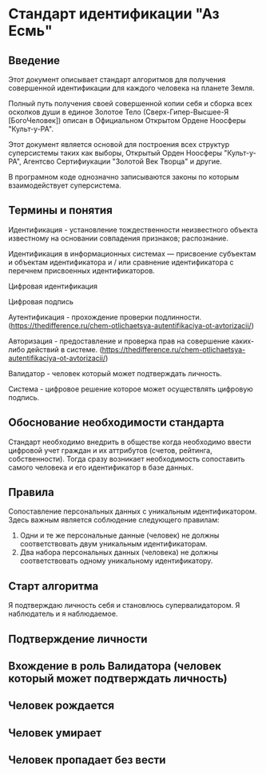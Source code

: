 # Стандарт идентификации "Аз Есмь"

## Введение

Этот документ описывает стандарт алгоритмов для получения совершенной идентификации для каждого человека на планете Земля.

Полный путь получения своей совершенной копии себя и сборка всех осколков души в единое Золотое Тело (Сверх-Гипер-Высшее-Я [БогоЧеловек]) описан в Официальном Открытом Ордене Ноосферы "Культ-у-РА".

Этот документ является основой для построения всех структур суперсистемы таких как выборы, Открытый Орден Ноосферы "Культ-у-РА", Агентсво Сертифиукации "Золотой Век Творца" и другие.

В програмном коде однозначно записываются законы по которым взаимодействует суперсистема.

## Термины и понятия

Идентификация - установление тождественности неизвестного объекта известному на основании совпадения признаков; распознание.

Идентификация в информационных системах — присвоение субъектам и объектам идентификатора и / или сравнение идентификатора с перечнем присвоенных идентификаторов.

Цифровая идентификация

Цифровая подпись

Аутентификация - прохождение проверки подлинности. (https://thedifference.ru/chem-otlichaetsya-autentifikaciya-ot-avtorizacii/)

Авторизация - предоставление и проверка прав на совершение каких-либо действий в системе. (https://thedifference.ru/chem-otlichaetsya-autentifikaciya-ot-avtorizacii/)

Валидатор - человек который может подтверждать личность.

Система - цифровое решение которое может осуществлять цифровую подпись.

## Обоснование необходимости стандарта

Стандарт необходимо внедрить в обществе когда необходимо ввести цифровой учет граждан и их аттрибутов (счетов, рейтинга, собственности). Тогда сразу возникает необходимость сопоставить самого человека и его идентификатор в базе данных. 

## Правила

Сопоставление персональных данных с уникальным идентификатором. Здесь важным является соблюдение следующего правилам:
1) Одни и те же персональные данные (человек) не должны соответствовать двум уникальным идентификаторам.
2) Два набора персональных данных (человека) не должны соответствовать одному уникальному идентификатору.

## Старт алгоритма

Я подтверждаю личность себя и становлюсь супервалидатором. Я наблюдатель и я наблюдаемое.

## Подтверждение личности



## Вхождение в роль Валидатора (человек который может подтверждать личность)



## Человек рождается



## Человек умирает



## Человек пропадает без вести

